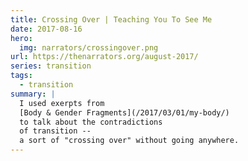 ```yaml
---
title: Crossing Over | Teaching You To See Me
date: 2017-08-16
hero:
  img: narrators/crossingover.png
url: https://thenarrators.org/august-2017/
series: transition
tags:
  - transition
summary: |
  I used exerpts from
  [Body & Gender Fragments](/2017/03/01/my-body/)
  to talk about the contradictions
  of transition --
  a sort of "crossing over" without going anywhere.
---
```

